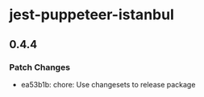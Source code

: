 # jest-puppeteer-istanbul

## 0.4.4
### Patch Changes

- ea53b1b: chore: Use changesets to release package
